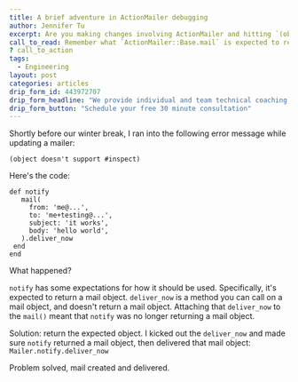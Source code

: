 ```yaml
---
title: A brief adventure in ActionMailer debugging
author: Jennifer Tu
excerpt: Are you making changes involving ActionMailer and hitting `(object doesn't support &#35;inspect)`?
call_to_read: Remember what `ActionMailer::Base.mail` is expected to return.
? call_to_action
tags:
  - Engineering
layout: post
categories: articles
drip_form_id: 443972707
drip_form_headline: "We provide individual and team technical coaching, tailored to your particular context. Whether you want help revising system architecture, testing more effectively, or safely implementing complex new features we've got your back. For more information, read our <a href='/products/technical-coaching'>technical coaching overview.</a>"
drip_form_button: "Schedule your free 30 minute consultation"
---
```


Shortly before our winter break, I ran into the following error message while updating a mailer:

`(object doesn't support #inspect)`

Here's the code:

```
def notify
   mail(
     from: 'me@...',
     to: 'me+testing@...',
     subject: 'it works',
     body: 'hello world',
   ).deliver_now
 end
end
```

What happened?

`notify` has some expectations for how it should be used. Specifically, it's expected to return a mail object. `deliver_now` is a method you can call on a mail object, and doesn't return a mail object. Attaching that `deliver_now` to the `mail()` meant that `notify` was no longer returning a mail object.

Solution: return the expected object. I kicked out the `deliver_now` and made sure `notify` returned a mail object, then delivered that mail object:
`Mailer.notify.deliver_now`

Problem solved, mail created and delivered.
